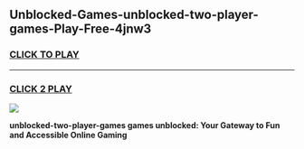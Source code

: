 
## Unblocked-Games-unblocked-two-player-games-Play-Free-4jnw3
<h3>
<a href="https://premium76.site?title=unblocked-two-player-games&ref=10A">CLICK TO PLAY</a></h3>
<hr>

<h3>
<a href="https://premium76.site?title=unblocked-two-player-games&ref=10A">CLICK 2 PLAY</a>
  
</h3>

<a href="https://premium76.site?title=unblocked-two-player-games&ref=10A"><img src="https://clearcache.store/games.png"></a>


**unblocked-two-player-games games unblocked: Your Gateway to Fun and Accessible Online Gaming**
